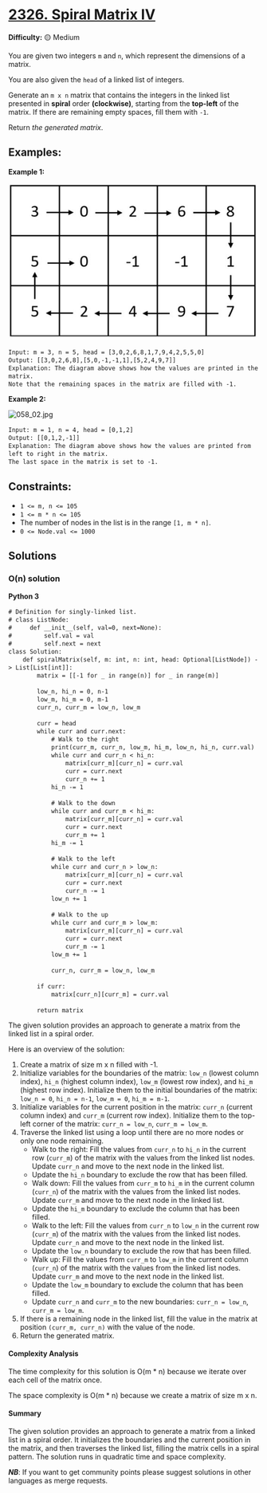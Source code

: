 # [2326. Spiral Matrix IV](https://leetcode.com/problems/spiral-matrix-iv/)

**Difficulty:** :yellow_circle: Medium

You are given two integers `m` and `n`, which represent the dimensions of a matrix.

You are also given the `head` of a linked list of integers.

Generate an `m x n` matrix that contains the integers in the linked list presented in **spiral** order **(clockwise)**, starting from the **top-left** of the matrix. If there are remaining empty spaces, fill them with `-1`.

Return *the generated matrix*.

## Examples:

**Example 1:**

![058_01.jpg](./resources/058_01.jpg)

```
Input: m = 3, n = 5, head = [3,0,2,6,8,1,7,9,4,2,5,5,0]
Output: [[3,0,2,6,8],[5,0,-1,-1,1],[5,2,4,9,7]]
Explanation: The diagram above shows how the values are printed in the matrix.
Note that the remaining spaces in the matrix are filled with -1.

```

**Example 2:**

![058_02.jpg](./resources/059_01.jpg)

```
Input: m = 1, n = 4, head = [0,1,2]
Output: [[0,1,2,-1]]
Explanation: The diagram above shows how the values are printed from left to right in the matrix.
The last space in the matrix is set to -1.
```

## Constraints:

- `1 <= m, n <= 105`
- `1 <= m * n <= 105`
- The number of nodes in the list is in the range `[1, m * n]`.
- `0 <= Node.val <= 1000`

## Solutions

### O(n) solution 

**Python 3**

```python3
# Definition for singly-linked list.
# class ListNode:
#     def __init__(self, val=0, next=None):
#         self.val = val
#         self.next = next
class Solution:
    def spiralMatrix(self, m: int, n: int, head: Optional[ListNode]) -> List[List[int]]:
        matrix = [[-1 for _ in range(n)] for _ in range(m)]

        low_n, hi_n = 0, n-1
        low_m, hi_m = 0, m-1
        curr_n, curr_m = low_n, low_m

        curr = head
        while curr and curr.next:
            # Walk to the right
            print(curr_m, curr_n, low_m, hi_m, low_n, hi_n, curr.val)
            while curr and curr_n < hi_n:
                matrix[curr_m][curr_n] = curr.val
                curr = curr.next
                curr_n += 1
            hi_n -= 1

            # Walk to the down
            while curr and curr_m < hi_m:
                matrix[curr_m][curr_n] = curr.val
                curr = curr.next
                curr_m += 1
            hi_m -= 1
            
            # Walk to the left
            while curr and curr_n > low_n:
                matrix[curr_m][curr_n] = curr.val
                curr = curr.next
                curr_n -= 1
            low_n += 1

            # Walk to the up
            while curr and curr_m > low_m:
                matrix[curr_m][curr_n] = curr.val
                curr = curr.next
                curr_m -= 1
            low_m += 1

            curr_n, curr_m = low_n, low_m

        if curr:
            matrix[curr_n][curr_m] = curr.val

        return matrix
```

The given solution provides an approach to generate a matrix from the linked list in a spiral order.

Here is an overview of the solution:

1. Create a matrix of size m x n filled with -1.
2. Initialize variables for the boundaries of the matrix: `low_n` (lowest column index), `hi_n` (highest column index), `low_m` (lowest row index), and `hi_m` (highest row index). Initialize them to the initial boundaries of the matrix: `low_n = 0`, `hi_n = n-1`, `low_m = 0`, `hi_m = m-1`.
3. Initialize variables for the current position in the matrix: `curr_n` (current column index) and `curr_m` (current row index). Initialize them to the top-left corner of the matrix: `curr_n = low_n`, `curr_m = low_m`.
4. Traverse the linked list using a loop until there are no more nodes or only one node remaining.
   - Walk to the right: Fill the values from `curr_n` to `hi_n` in the current row (`curr_m`) of the matrix with the values from the linked list nodes. Update `curr_n` and move to the next node in the linked list.
   - Update the `hi_n` boundary to exclude the row that has been filled.
   - Walk down: Fill the values from `curr_m` to `hi_m` in the current column (`curr_n`) of the matrix with the values from the linked list nodes. Update `curr_m` and move to the next node in the linked list.
   - Update the `hi_m` boundary to exclude the column that has been filled.
   - Walk to the left: Fill the values from `curr_n` to `low_n` in the current row (`curr_m`) of the matrix with the values from the linked list nodes. Update `curr_n` and move to the next node in the linked list.
   - Update the `low_n` boundary to exclude the row that has been filled.
   - Walk up: Fill the values from `curr_m` to `low_m` in the current column (`curr_n`) of the matrix with the values from the linked list nodes. Update `curr_m` and move to the next node in the linked list.
   - Update the `low_m` boundary to exclude the column that has been filled.
   - Update `curr_n` and `curr_m` to the new boundaries: `curr_n = low_n`, `curr_m = low_m`.
5. If there is a remaining node in the linked list, fill the value in the matrix at position `(curr_m, curr_n)` with the value of the node.
6. Return the generated matrix.

#### Complexity Analysis

The time complexity for this solution is O(m * n) because we iterate over each cell of the matrix once.

The space complexity is O(m * n) because we create a matrix of size m x n.

#### Summary

The given solution provides an approach to generate a matrix from a linked list in a spiral order. It initializes the boundaries and the current position in the matrix, and then traverses the linked list, filling the matrix cells in a spiral pattern. The solution runs in quadratic time and space complexity.


***NB***: If you want to get community points please suggest solutions in other languages as merge requests.
